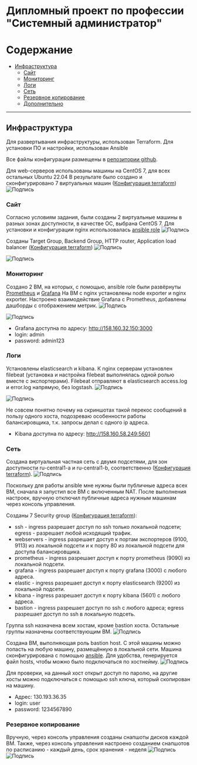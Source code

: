 #  Дипломный проект по профессии "Системный администратор"
Содержание
==========
* [Инфраструктура](#Инфраструктура)
    * [Сайт](#Сайт)
    * [Мониторинг](#Мониторинг)
    * [Логи](#Логи)
    * [Сеть](#Сеть)
    * [Резервное копирование](#Резервное-копирование)
    * [Дополнительно](#Дополнительно)

---------

## Инфраструктура
Для развертывания инфраструктуры, использован Terraform. Для установки ПО и настройки, использован Ansible

Все файлы конфигурации размещены в [репозитории github](https://github.com/akhaliulin/diploma).

Для web-серверов использованы машины на CentOS 7, для всех остальных Ubuntu 22.04
В результате было создано и сконфигурировано 7 виртуальных машин ([Конфигурация terraform](https://github.com/akhaliulin/diploma/blob/master/terraform/instances.tf))
![Подпись](./screenshots/all_instances.png "Все виртуальные машины")
 
### Сайт

Согласно условиям задания, были созданы 2 виртуальные машины в разных зонах доступности, в качестве ОС, выбрана CentOS 7. Для установки и конфигурации nginx использовалась [ansible role](https://github.com/akhaliulin/diploma/tree/master/ansible/roles/nginx)
![Подпись](./screenshots/nginx_instances.png "NGINX VMs")

Созданы Target Group, Backend Group, HTTP router, Application load balancer ([Конфигурация terraform](https://github.com/akhaliulin/diploma/blob/master/terraform/balancer.tf))
![Подпись](./screenshots/app_balancer.png "Application load balancer в консоли управления")

![Подпись](./screenshots/test_app_balancer.png "Результаты теста")

### Мониторинг
Создано 2 ВМ, на которых, с помощью, ansible role были развёрнуты [Prometheus](https://github.com/akhaliulin/diploma/tree/master/ansible/roles/prometheus) и [Grafana](https://github.com/akhaliulin/diploma/tree/master/ansible/roles/grafana)
На ВМ с nginx установлены node exporter и nginx exporter.
Настроено взаимодействие Grafana с Prometheus, добавлены дашборды с отображением метрик.
![Подпись](./screenshots/Grafana_node_exporter.png "Node exporter")

![Подпись](./screenshots/Grafana_nginx_exporter.png "Nginx exporter")

- Grafana доступна по адресу: http://158.160.32.150:3000
- login: admin
- password: admin123

### Логи
Установлены elasticsearch и kibana. К nginx серверам установлен filebeat (установка и настройка filebeat выполнялась одной ролью вместе с экспортерами). Filebeat отправляют в elasticsearch access.log и error.log напрямую, без logstash.
![Подпись](./screenshots/nginx_access_logs.png "Access логи")

![Подпись](./screenshots/nginx_error_logs.png "Error логи")

Не совсем понятно почему на скриншотах такой перекос сообщений в пользу одного хоста, подозреваю особенности работы балансировщика, т.к. запросы делал с одного ip адреса.

- Kibana доступна по адресу: http://158.160.58.249:5601
 
### Сеть
Создана виртуальная частная сеть с двумя подсетями, для зон доступности ru-central1-a и ru-central1-b, соответственно ([Конфигурация terraform](https://github.com/akhaliulin/diploma/blob/master/terraform/network.tf)). 
![Подпись](./screenshots/virtual_private_network.png "Облачная сеть")

Поскольку для работы ansible мне нужны были публичные адреса всех ВМ, сначала я запустил все ВМ с включенным NAT. После выполнения настроек, вручную отключил публичные адреса нужным машинам через консоль управления.

Созданы 7 Security group ([Конфигурация terraform](https://github.com/akhaliulin/diploma/blob/master/terraform/sec_groups.tf)):

- ssh - ingress разрешает доступ по ssh только локальной подсети; egress - разрешает любой исходящий трафик.
- webservers - ingress разрешает доступ к портам экспортеров (9100, 9113) из локальной подсети и к порту 80 из локальной подсети для доступа балансировщика.
- prometheus - ingress разрешает доступ к порту prometheus (9090) из локальной подсети.
- grafana - ingress разрешает доступ к порту grafana (3000) с любого адреса.
- elastic - ingress разрешает доступ к порту elasticsearch (9200) из локальной подсети.
- kibana - ingress разрешает доступ к порту kibana (5601) с любого адреса.
- bastion - ingress разрешает доступ по ssh c любого адреса; egress разрешает доступ по ssh в локальную подсеть.

Группа ssh назначена всем хостам, кроме bastion хоста. Остальные группы назначены соответствующим ВМ.
![Подпись](./screenshots/Security_groups.png "Облачная сеть")

Создана ВМ, выполняющая роль bastion host. С этой машины можно попасть на любую машину, размещённую в локальной сети.
Машина сконфигурирована с помощью [ansible](https://github.com/akhaliulin/diploma/tree/master/ansible/roles/bastion). Для удобства, генерируется файл hosts, чтобы можно было подключаться по хостнейму.
![Подпись](./screenshots/hosts.png "Файл /etc/hosts")

Для проверки, на данный хост открыт доступ по паролю, на другие хосты можно подключаться с помощью ssh ключа, который скопирован на машину.
- Адрес: 130.193.36.35
- login: user
- password: 1234567890
### Резервное копирование
Вручную, через консоль управления созданы снапшоты дисков каждой ВМ. Также, через консоль управления настроено созданием снапшотов по расписанию - каждый день, срок хранения - неделя
![Подпись](./screenshots/schedule_snapshot.png "Расписание создания снапшотов")
![Подпись](./screenshots/snapshots.png "Созданные снапшоты")
